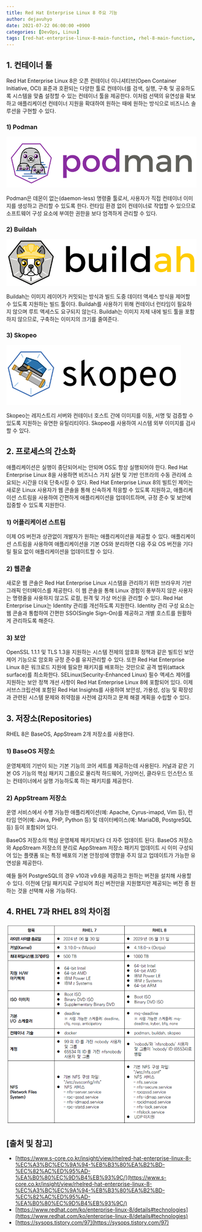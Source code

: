 ```yaml
---
title: Red Hat Enterprise Linux 8 주요 기능
author: dejavuhyo
date: 2021-07-22 06:00:00 +0900
categories: [DevOps, Linux]
tags: [red-hat-enterprise-linux-8-main-function, rhel-8-main-function, rhel-8-function, red-hat-enterprise-linux-8-주요-기능, rhel-8-주요-기능, rhel-8-기능]
---
```


## 1. 컨테이너 툴
Red Hat Enterprise Linux 8은 오픈 컨테이너 이니셔티브(Open Container Initiative, OCI) 표준과 호환되는 다양한 툴로 컨테이너를 검색, 실행, 구축 및 공유하도록 시스템을 맞춤 설정할 수 있는 컨테이너 툴을 제공한다. 이처럼 선택의 유연성을 확보하고 애플리케이션 컨테이너 지원을 확대하여 원하는 때에 원하는 방식으로 비즈니스 솔루션을 구현할 수 있다.

### 1) Podman

![podman](/assets/img/2021-07-22-rhel-8-main-function/podman.png)

Podman은 데몬이 없는(daemon-less) 명령줄 툴로서, 사용자가 직접 컨테이너 이미지를 생성하고 관리할 수 있도록 한다. 런타임 환경 없이 컨테이너로 작업할 수 있으므로 소프트웨어 구성 요소에 부여한 권한을 보다 엄격하게 관리할 수 있다.

### 2) Buildah

![buildah](/assets/img/2021-07-22-rhel-8-main-function/buildah.png)

Buildah는 이미지 레이어가 커밋되는 방식과 빌드 도중 데이터 액세스 방식을 제어할 수 있도록 지원하는 빌드 툴이다. Buildah를 사용하기 위해 컨테이너 런타임이 필요하지 않으며 루트 액세스도 요구되지 않는다. Buildah는 이미지 자체 내에 빌드 툴을 포함하지 않으므로, 구축하는 이미지의 크기를 줄여준다.

### 3) Skopeo

![skopeo](/assets/img/2021-07-22-rhel-8-main-function/skopeo.png)

Skopeo는 레지스트리 서버와 컨테이너 호스트 간에 이미지를 이동, 서명 및 검증할 수 있도록 지원하는 유연한 유틸리티이다. Skopeo를 사용하여 시스템 외부 이미지를 검사할 수 있다.

## 2. 프로세스의 간소화
애플리케이션은 실행이 중단되어서는 안되며 OS도 항상 실행되어야 한다. Red Hat Enterprise Linux 8을 사용하면 비즈니스 가치 실현 및 기반 인프라의 수동 관리에 소요되는 시간을 더욱 단축시킬 수 있다. Red Hat Enterprise Linux 8의 빌트인 제어는 새로운 Linux 사용자가 웹 콘솔을 통해 신속하게 적응할 수 있도록 지원하고, 애플리케이션 스트림을 사용하여 간편하게 애플리케이션을 업데이트하며, 규정 준수 및 보안에 집중할 수 있도록 지원한다.

### 1) 어플리케이션 스트림
이제 OS 버전과 상관없이 개발자가 원하는 애플리케이션을 제공할 수 있다. 애플리케이션 스트림을 사용하여 애플리케이션을 기본 OS와 분리하면 다음 주요 OS 버전을 기다릴 필요 없이 애플리케이션을 업데이트할 수 있다.

### 2) 웹콘솔
새로운 웹 콘솔은 Red Hat Enterprise Linux 시스템을 관리하기 위한 브라우저 기반 그래픽 인터페이스를 제공한다. 이 웹 콘솔을 통해 Linux 경험이 풍부하지 않은 사용자는 명령줄을 사용하지 않고도 로컬, 원격 및 가상 머신을 관리할 수 있다. Red Hat Enterprise Linux는 Identity 관리를 개선하도록 지원한다. Identity 관리 구성 요소는 웹 콘솔과 통합하여 간편한 SSO(Single Sign-On)를 제공하고 개별 호스트를 원활하게 관리하도록 해준다.

### 3) 보안
OpenSSL 1.1.1 및 TLS 1.3을 지원하는 시스템 전체의 암호화 정책과 같은 빌트인 보안 제어 기능으로 암호화 규정 준수를 유지관리할 수 있다. 또한 Red Hat Enterprise Linux 8은 워크로드 지원에 필요한 패키지를 배포하는 것만으로 공격 범위(attack surface)를 최소화한다. SELinux(Security-Enhanced Linux) 필수 액세스 제어를 지원하는 보안 정책 개선 사항이 Red Hat Enterprise Linux 8에 포함되어 있다. 이제 서브스크립션에 포함된 Red Hat Insights를 사용하여 보안성, 가용성, 성능 및 확장성과 관련된 시스템 문제와 취약점을 사전에 감지하고 문제 해결 계획을 수립할 수 있다.

## 3. 저장소(Repositories)
RHEL 8은 BaseOS, AppStream 2개 저장소를 사용한다.

### 1) BaseOS 저장소
운영체제의 기반이 되는 기본 기능의 코어 세트를 제공하는데 사용된다. 커널과 같은 기본 OS 기능의 핵심 패키지 그룹으로 물리적 하드웨어, 가상머신, 클라우드 인스턴스 또는 컨테이너에서 실행 가능하도록 하는 패키지를 제공한다.

### 2) AppStream 저장소
운영 서비스에서 수행 가능한 애플리케이션(예: Apache, Cyrus-imapd, Vim 등), 런타임 언어(예: Java, PHP, Python 등) 및 데이터베이스(예: MariaDB, PostgreSQL 등) 등이 포함되어 있다.

BaseOS 저장소의 핵심 운영체제 패키지보다 더 자주 업데이트 된다. BaseOS 저장소와 AppStream 저장소의 분리로 AppStream 저장소 패키지 업데이트 시 이미 구성되어 있는 플랫폼 또는 특정 배포의 기본 안정성에 영향을 주지 않고 업데이트가 가능한 유연성을 제공한다.

예들 들어 PostgreSQL의 경우 v10과 v9.6을 제공하고 원하는 버전을 설치해 사용할 수 있다. 이전에 단일 패키지로 구성되어 최신 버전만을 지원했지만 제공되는 버전 중 원하는 것을 선택해 사용 가능하다.

## 4. RHEL 7과 RHEL 8의 차이점

![difference](/assets/img/2021-07-22-rhel-8-main-function/difference.png)

## [출처 및 참고]
* [https://www.s-core.co.kr/insight/view/rhelred-hat-enterprise-linux-8-%EC%A3%BC%EC%9A%94-%EB%B3%80%EA%B2%BD-%EC%82%AC%ED%95%AD-%EA%B0%80%EC%9D%B4%EB%93%9C/](https://www.s-core.co.kr/insight/view/rhelred-hat-enterprise-linux-8-%EC%A3%BC%EC%9A%94-%EB%B3%80%EA%B2%BD-%EC%82%AC%ED%95%AD-%EA%B0%80%EC%9D%B4%EB%93%9C/)
* [https://www.redhat.com/ko/enterprise-linux-8/details#technologies](https://www.redhat.com/ko/enterprise-linux-8/details#technologies)
* [https://sysops.tistory.com/97](https://sysops.tistory.com/97)
